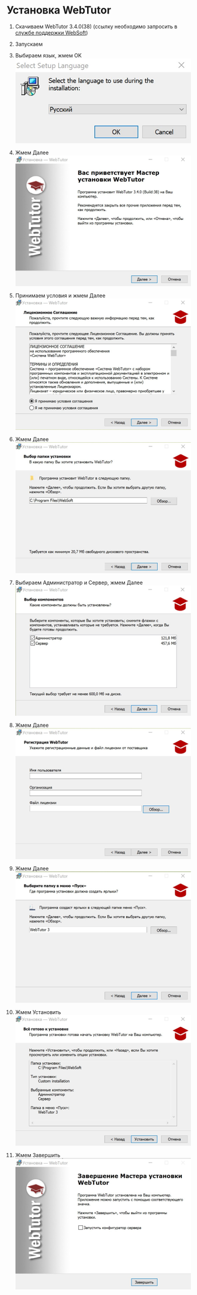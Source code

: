 # Установка WebTutor

1. Скачиваем WebTutor 3.4.0\(38\) \(ссылку необходимо запросить в [службе поддержки WebSoft](http://news.websoft.ru)\)
2. Запускаем
3. Выбираем язык, жмем OK  
                                                                                         ![](/Development/TestSystem/InstallationWebTutor/1.jpg)

4. Жмем Далее  
   ![](/Development/TestSystem/InstallationWebTutor/2.jpg)

5. Принимаем условия и жмем Далее  
   ![](/Development/TestSystem/InstallationWebTutor/3.jpg)

6. Жмем Далее  
   ![](/Development/TestSystem/InstallationWebTutor/4.jpg)

7. Выбираем Администратор и Сервер, жмем Далее  
   ![](/Development/TestSystem/InstallationWebTutor/5.jpg)

8. Жмем Далее  
   ![](/Development/TestSystem/InstallationWebTutor/6.jpg)

9. Жмем Далее  
   ![](/Development/TestSystem/InstallationWebTutor/7.jpg)

10. Жмем Установить  
    ![](/Development/TestSystem/InstallationWebTutor/8.jpg)

11. Жмем Завершить  
    ![](/Development/TestSystem/InstallationWebTutor/9.jpg)



